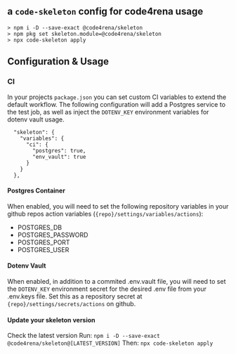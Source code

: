 ## a `code-skeleton` config for code4rena usage

```shell
> npm i -D --save-exact @code4rena/skeleton
> npm pkg set skeleton.module=@code4rena/skeleton
> npx code-skeleton apply
```

## Configuration & Usage

### CI
In your projects `package.json` you can set custom CI variables to extend the default workflow. The following configuration will add a Postgres service to the test job, as well as inject the `DOTENV_KEY` environment variables for dotenv vault usage.

```
  "skeleton": {
    "variables": {
      "ci": {
        "postgres": true,
        "env_vault": true
      }
    }
  },
```

#### Postgres Container
When enabled, you will need to set the following repository variables in your github repos action variables (`{repo}/settings/variables/actions`):
* POSTGRES_DB
* POSTGRES_PASSWORD
* POSTGRES_PORT
* POSTGRES_USER

#### Dotenv Vault
When enabled, in addition to a commited .env.vault file, you will need to set the `DOTENV_KEY` environment secret for the desired .env file from your .env.keys file. Set this as a repository secret at `{repo}/settings/secrets/actions` on github.

#### Update your skeleton version
Check the latest version
Run: `npm i -D --save-exact @code4rena/skeleton@[LATEST_VERSION]`
Then: `npx code-skeleton apply`

